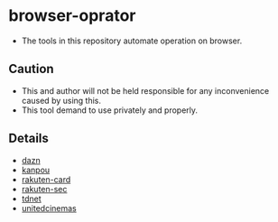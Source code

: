 # browser-oprator

- The tools in this repository automate operation on browser.

## Caution

- This and author will not be held responsible for any inconvenience caused by using this.
- This tool demand to use privately and properly.

## Details

- [dazn](./dazn/README.md)
- [kanpou](./kanpou/README.md)
- [rakuten-card](./rakuten-card/README.md)
- [rakuten-sec](./rakuten-sec/README.md)
- [tdnet](./tdnet/README.md)
- [unitedcinemas](./unitedcinemas/README.md)
